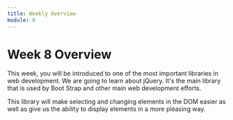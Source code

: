 ```yaml
---
title: Weekly Overview
module: 8
---
```


# Week 8 Overview <br />


This week, you will be introduced to one of the most important libraries in web development.  We are going to learn about jQuery.  It's the main library that is used by Boot Strap and other main web development efforts.  

This library will make selecting and changing elements in the DOM easier as well as give us the ability to display elements in a more pleasing way.


